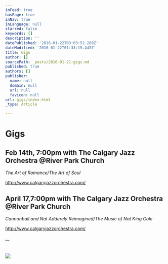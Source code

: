 ```yaml
---
inFeed: true
hasPage: true
inNav: true
inLanguage: null
starred: false
keywords: []
description: ''
datePublished: '2016-01-22T03:03:52.289Z'
dateModified: '2016-01-22T01:33:15.445Z'
title: Gigs
author: []
sourcePath: _posts/2016-01-21-gigs.md
published: true
authors: []
publisher:
  name: null
  domain: null
  url: null
  favicon: null
url: gigs/index.html
_type: Article

---
```

# Gigs

## Feb 14th, 7:00pm with The Calgary Jazz Orchestra @River Park Church

_The Art of Romance/The Art of Soul_

http://www.calgaryjazzorchestra.com/

## April 17,7:00pm with The Calgary Jazz Orchestra @River Park Church

_Cannonball and Nat Adderely Reimagined/The Music of Nat King Cole_

http://www.calgaryjazzorchestra.com/

__

# ![](https://the-grid-user-content.s3-us-west-2.amazonaws.com/f3690805-c23b-4c1e-8c4d-784525880e2d.jpg)